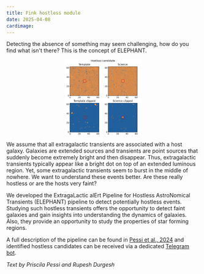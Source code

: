 ```yaml
---
title: Fink hostless module
date: 2025-04-08
cardimage: 
---
```


Detecting the absence of something may seem challenging, how do you find what isn't there? This is the concept of ELEPHANT.
<!--more-->

<p align="center">
<img src="images/hostless-stamps.png"  height="200" align='center'>
</p>

We assume that all extragalactic transients are associated with a host galaxy. Galaxies are extended sources and transients are point sources that suddenly become extremely bright and then disappear. Thus, extragalactic transients typically appear like a bright dot on top of an extended luminous region. Yet, some extragalactic transients seem to burst in the middle of nowhere. We want to understand these events better. Are these really hostless or are the hosts very faint? 

We developed the ExtragaLactic alErt Pipeline for Hostless AstroNomical Transients (ELEPHANT) pipeline to detect potentially hostless events. Studying such hostless transients offers the opportunity to detect faint galaxies and gain insights into understanding the dynamics of galaxies. Also, they provide an opportunity to study the properties of star forming regions. 

A full description of the pipeline can be found in [Pessi et al., 2024](https://www.aanda.org/articles/aa/full_html/2024/11/aa50535-24/aa50535-24.html) and identified hostless candidates can be received via a dedicated [Telegram bot](https://t.me/fink_hostless).

*Text by Priscila Pessi and Rupesh Durgesh*

